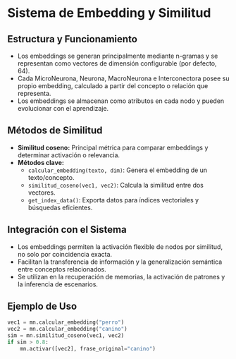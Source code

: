 # Sistema de Embedding y Similitud

## Estructura y Funcionamiento

- Los embeddings se generan principalmente mediante n-gramas y se representan como vectores de dimensión configurable (por defecto, 64).
- Cada MicroNeurona, Neurona, MacroNeurona e Interconectora posee su propio embedding, calculado a partir del concepto o relación que representa.
- Los embeddings se almacenan como atributos en cada nodo y pueden evolucionar con el aprendizaje.

## Métodos de Similitud

- **Similitud coseno:** Principal métrica para comparar embeddings y determinar activación o relevancia.
- **Métodos clave:**
  - `calcular_embedding(texto, dim)`: Genera el embedding de un texto/concepto.
  - `similitud_coseno(vec1, vec2)`: Calcula la similitud entre dos vectores.
  - `get_index_data()`: Exporta datos para índices vectoriales y búsquedas eficientes.

## Integración con el Sistema

- Los embeddings permiten la activación flexible de nodos por similitud, no solo por coincidencia exacta.
- Facilitan la transferencia de información y la generalización semántica entre conceptos relacionados.
- Se utilizan en la recuperación de memorias, la activación de patrones y la inferencia de escenarios.

## Ejemplo de Uso

```python
vec1 = mn.calcular_embedding("perro")
vec2 = mn.calcular_embedding("canino")
sim = mn.similitud_coseno(vec1, vec2)
if sim > 0.8:
    mn.activar([vec2], frase_original="canino")